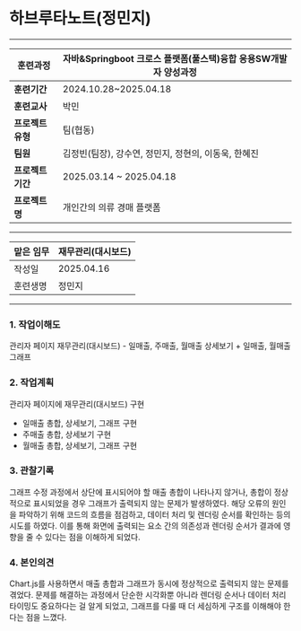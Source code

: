 # 하브루타노트(정민지)

---

| **훈련과정** | 자바&Springboot 크로스 플랫폼(풀스택)융합 응용SW개발자 양성과정 |
| --- | --- |
| **훈련기간** | 2024.10.28~2025.04.18 |
| **훈련교사** | 박민 |
| **프로젝트 유형** | 팀(협동) |
| **팀원** | 김정빈(팀장), 강수연, 정민지, 정현의, 이동욱, 한혜진 |
| **프로젝트 기간** | 2025.03.14 ~ 2025.04.18 |
| **프로젝트명** | 개인간의 의류 경매 플랫폼 |

---

| 맡은 임무 | 재무관리(대시보드) |
| --- | --- |
| 작성일 | 2025.04.16 |
| 훈련생명 | 정민지 |

---

### 1. 작업이해도

관리자 페이지 재무관리(대시보드) - 일매출, 주매출, 월매출 상세보기 + 일매출, 월매출 그래프

### 2. 작업계획

관리자 페이지에 재무관리(대시보드) 구현

- 일매출 총합, 상세보기, 그래프 구현
- 주매출 총합, 상세보기 구현
- 월매출 총합, 상세보기, 그래프 구현

### 3. 관찰기록

그래프 수정 과정에서 상단에 표시되어야 할 매출 총합이 나타나지 않거나, 총합이 정상적으로 표시되었을 경우 그래프가 출력되지 않는 문제가 발생하였다. 해당 오류의 원인을 파악하기 위해 코드의 흐름을 점검하고, 데이터 처리 및 렌더링 순서를 확인하는 등의 시도를 하였다. 이를 통해 화면에 출력되는 요소 간의 의존성과 렌더링 순서가 결과에 영향을 줄 수 있다는 점을 이해하게 되었다.

### 4. 본인의견
Chart.js를 사용하면서 매출 총합과 그래프가 동시에 정상적으로 출력되지 않는 문제를 겪었다. 문제를 해결하는 과정에서 단순한 시각화뿐 아니라 렌더링 순서나 데이터 처리 타이밍도 중요하다는 걸 알게 되었고, 그래프를 다룰 때 더 세심하게 구조를 이해해야 한다는 점을 느꼈다.
